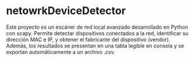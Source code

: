 # netowrkDeviceDetector
Este proyecto es un escáner de red local avanzado desarrollado en Python con scapy. Permite detectar dispositivos conectados a la red, identificar su dirección MAC e IP, y obtener el fabricante del dispositivo (vendor). Además, los resultados se presentan en una tabla legible en consola y se exportan automáticamente a un archivo .csv.
